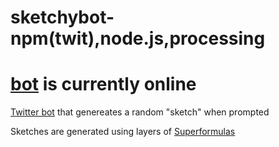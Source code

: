 # sketchybot- npm(twit),node.js,processing
# [bot](https://twitter.com/sketchybot) is currently online

[Twitter bot](https://twitter.com/sketchybot) that genereates a random "sketch" when prompted

Sketches are generated using layers of [Superformulas](https://en.wikipedia.org/wiki/Superformula)
